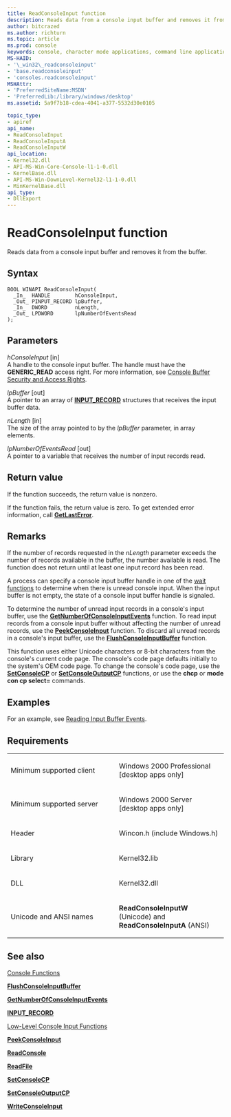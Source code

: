 ```yaml
---
title: ReadConsoleInput function
description: Reads data from a console input buffer and removes it from the buffer.
author: bitcrazed
ms.author: richturn
ms.topic: article
ms.prod: console
keywords: console, character mode applications, command line applications, terminal applications, console api
MS-HAID:
- '\_win32\_readconsoleinput'
- 'base.readconsoleinput'
- 'consoles.readconsoleinput'
MSHAttr:
- 'PreferredSiteName:MSDN'
- 'PreferredLib:/library/windows/desktop'
ms.assetid: 5a9f7b18-cdea-4041-a377-5532d30e0105

topic_type:
- apiref
api_name:
- ReadConsoleInput
- ReadConsoleInputA
- ReadConsoleInputW
api_location:
- Kernel32.dll
- API-MS-Win-Core-Console-l1-1-0.dll
- KernelBase.dll
- API-MS-Win-DownLevel-Kernel32-l1-1-0.dll
- MinKernelBase.dll
api_type:
- DllExport
---
```


# ReadConsoleInput function


Reads data from a console input buffer and removes it from the buffer.

Syntax
------

```ManagedCPlusPlus
BOOL WINAPI ReadConsoleInput(
  _In_  HANDLE        hConsoleInput,
  _Out_ PINPUT_RECORD lpBuffer,
  _In_  DWORD         nLength,
  _Out_ LPDWORD       lpNumberOfEventsRead
);
```

Parameters
----------

*hConsoleInput* \[in\]  
A handle to the console input buffer. The handle must have the **GENERIC\_READ** access right. For more information, see [Console Buffer Security and Access Rights](console-buffer-security-and-access-rights.md).

*lpBuffer* \[out\]  
A pointer to an array of [**INPUT\_RECORD**](input-record-str.md) structures that receives the input buffer data.

*nLength* \[in\]  
The size of the array pointed to by the *lpBuffer* parameter, in array elements.

*lpNumberOfEventsRead* \[out\]  
A pointer to a variable that receives the number of input records read.

Return value
------------

If the function succeeds, the return value is nonzero.

If the function fails, the return value is zero. To get extended error information, call [**GetLastError**](https://msdn.microsoft.com/library/windows/desktop/ms679360).

Remarks
-------

If the number of records requested in the *nLength* parameter exceeds the number of records available in the buffer, the number available is read. The function does not return until at least one input record has been read.

A process can specify a console input buffer handle in one of the [wait functions](https://msdn.microsoft.com/library/windows/desktop/ms687069) to determine when there is unread console input. When the input buffer is not empty, the state of a console input buffer handle is signaled.

To determine the number of unread input records in a console's input buffer, use the [**GetNumberOfConsoleInputEvents**](getnumberofconsoleinputevents.md) function. To read input records from a console input buffer without affecting the number of unread records, use the [**PeekConsoleInput**](peekconsoleinput.md) function. To discard all unread records in a console's input buffer, use the [**FlushConsoleInputBuffer**](flushconsoleinputbuffer.md) function.

This function uses either Unicode characters or 8-bit characters from the console's current code page. The console's code page defaults initially to the system's OEM code page. To change the console's code page, use the [**SetConsoleCP**](setconsolecp.md) or [**SetConsoleOutputCP**](setconsoleoutputcp.md) functions, or use the **chcp** or **mode con cp select=** commands.

Examples
--------

For an example, see [Reading Input Buffer Events](reading-input-buffer-events.md).

Requirements
------------

<table>
<colgroup>
<col width="50%" />
<col width="50%" />
</colgroup>
<tbody>
<tr class="odd">
<td><p>Minimum supported client</p></td>
<td><p>Windows 2000 Professional [desktop apps only]</p></td>
</tr>
<tr class="even">
<td><p>Minimum supported server</p></td>
<td><p>Windows 2000 Server [desktop apps only]</p></td>
</tr>
<tr class="odd">
<td><p>Header</p></td>
<td>Wincon.h (include Windows.h)</td>
</tr>
<tr class="even">
<td><p>Library</p></td>
<td>Kernel32.lib</td>
</tr>
<tr class="odd">
<td><p>DLL</p></td>
<td>Kernel32.dll</td>
</tr>
<tr class="even">
<td><p>Unicode and ANSI names</p></td>
<td><p><strong>ReadConsoleInputW</strong> (Unicode) and <strong>ReadConsoleInputA</strong> (ANSI)</p></td>
</tr>
<tr class="odd">
</tr>
<tr class="even">
</tr>
<tr class="odd">
</tr>
<tr class="even">
</tr>
</tbody>
</table>

## <span id="see_also"></span>See also


[Console Functions](console-functions.md)

[**FlushConsoleInputBuffer**](flushconsoleinputbuffer.md)

[**GetNumberOfConsoleInputEvents**](getnumberofconsoleinputevents.md)

[**INPUT\_RECORD**](input-record-str.md)

[Low-Level Console Input Functions](low-level-console-input-functions.md)

[**PeekConsoleInput**](peekconsoleinput.md)

[**ReadConsole**](readconsole.md)

[**ReadFile**](https://msdn.microsoft.com/library/windows/desktop/aa365467)

[**SetConsoleCP**](setconsolecp.md)

[**SetConsoleOutputCP**](setconsoleoutputcp.md)

[**WriteConsoleInput**](writeconsoleinput.md)

 

 




